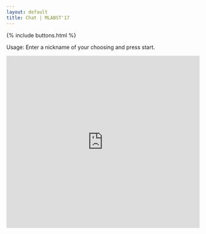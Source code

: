 ```yaml
---
layout: default
title: Chat | MLABST'17
---
```


{% include buttons.html %}

Usage: Enter a nickname of your choosing and press start.

<iframe src="https://kiwiirc.com/client/cs.uef.fi:34762/?nick=namehere?#default" style="border:0; width:100%; height:450px;"></iframe>